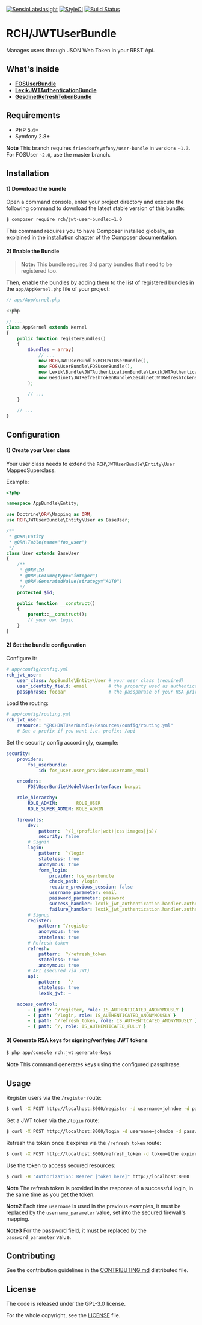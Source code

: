 [![SensioLabsInsight](https://insight.sensiolabs.com/projects/021204ec-db7b-44d1-8d84-9bd9cd3a9ded/mini.png)](https://insight.sensiolabs.com/projects/021204ec-db7b-44d1-8d84-9bd9cd3a9ded)
[![StyleCI](https://styleci.io/repos/49818109/shield)](https://styleci.io/repos/49818109)
[![Build Status](https://travis-ci.org/chalasr/RCHJWTUserBundle.svg?branch=master)](https://travis-ci.org/chalasr/RCHJWTUserBundle)

RCH/JWTUserBundle
=================

Manages users through JSON Web Token in your REST Api.

What's inside
-------------

- [__FOSUserBundle__](https://github.com/FriendsOfSymfony/FOSUserBundle)
- [__LexikJWTAuthenticationBundle__](https://github.com/lexik/LexikJWTAuthenticationBundle)
- [__GesdinetRefreshTokenBundle__](https://github.com/gesdinet/JWTRefreshTokenBundle)

Requirements
------------

- PHP 5.4+
- Symfony 2.8+

__Note__ This branch requires `friendsofsymfony/user-bundle` in versions `~1.3`. For FOSUser `~2.0`, use the master branch.

Installation
------------

#### 1) Download the bundle

Open a command console, enter your project directory and execute the
following command to download the latest stable version of this bundle:

```bash
$ composer require rch/jwt-user-bundle:~1.0
```

This command requires you to have Composer installed globally, as explained
in the [installation chapter](https://getcomposer.org/doc/00-intro.md)
of the Composer documentation.

#### 2) Enable the Bundle

> __Note:__ This bundle requires 3rd party bundles that need to be registered too.

Then, enable the bundles by adding them to the list of registered bundles
in the `app/AppKernel.php` file of your project:

```php
// app/AppKernel.php

<?php

// ...
class AppKernel extends Kernel
{
    public function registerBundles()
    {
        $bundles = array(
            // ...
            new RCH\JWTUserBundle\RCHJWTUserBundle(),
            new FOS\UserBundle\FOSUserBundle(),
            new Lexik\Bundle\JWTAuthenticationBundle\LexikJWTAuthenticationBundle(),
            new Gesdinet\JWTRefreshTokenBundle\GesdinetJWTRefreshTokenBundle(),
        );

        // ...
    }

    // ...
}
```

Configuration
--------------

#### 1) Create your User class

Your user class needs to extend the `RCH\JWTUserBundle\Entity\User` MappedSuperclass.

Example:

```php
<?php

namespace AppBundle\Entity;

use Doctrine\ORM\Mapping as ORM;
use RCH\JWTUserBundle\Entity\User as BaseUser;

/**
 * @ORM\Entity
 * @ORM\Table(name="fos_user")
 */
class User extends BaseUser
{
    /**
     * @ORM\Id
     * @ORM\Column(type="integer")
     * @ORM\GeneratedValue(strategy="AUTO")
     */
    protected $id;

    public function __construct()
    {
        parent::__construct();
        // your own logic
    }
}
```

#### 2) Set the bundle configuration

Configure it:

```yaml
# app/config/config.yml
rch_jwt_user:
    user_class: AppBundle\Entity\User # your user class (required)
    user_identity_field: email        # the property used as authentication credential (tied to password)
    passphrase: foobar                # the passphrase of your RSA private key
```

Load the routing:

```yaml
# app/config/routing.yml
rch_jwt_user:
    resource: "@RCHJWTUserBundle/Resources/config/routing.yml"
    # Set a prefix if you want i.e. prefix: /api
```

Set the security config accordingly, example:

```yaml
security:
    providers:
        fos_userbundle:
            id: fos_user.user_provider.username_email

    encoders:
        FOS\UserBundle\Model\UserInterface: bcrypt

    role_hierarchy:
        ROLE_ADMIN:       ROLE_USER
        ROLE_SUPER_ADMIN: ROLE_ADMIN

    firewalls:
        dev:
            pattern:  ^/(_(profiler|wdt)|css|images|js)/
            security: false
        # Signin
        login:
            pattern:  ^/login
            stateless: true
            anonymous: true
            form_login:
                provider: fos_userbundle
                check_path: /login
                require_previous_session: false
                username_parameter: email
                password_parameter: password
                success_handler: lexik_jwt_authentication.handler.authentication_success
                failure_handler: lexik_jwt_authentication.handler.authentication_failure
        # Signup
        register:
            pattern: ^/register
            anonymous: true
            stateless: true
        # Refresh token
        refresh:
            pattern:  ^/refresh_token
            stateless: true
            anonymous: true
        # API (secured via JWT)
        api:
            pattern:   ^/
            stateless: true
            lexik_jwt: ~

    access_control:
        - { path: ^/register, role: IS_AUTHENTICATED_ANONYMOUSLY }
        - { path: ^/login, role: IS_AUTHENTICATED_ANONYMOUSLY }
        - { path: ^/refresh_token, role: IS_AUTHENTICATED_ANONYMOUSLY }
        - { path: ^/, role: IS_AUTHENTICATED_FULLY }
```

#### 3) Generate RSA keys for signing/verifying JWT tokens

```bash
$ php app/console rch:jwt:generate-keys
```
__Note__ This command generates keys using the configured passphrase.

Usage
------
 
Register users via the `/register` route:

```bash
$ curl -X POST http://localhost:8000/register -d username=johndoe -d password=test
```

Get a JWT token via the `/login` route:

```bash
$ curl -X POST http://localhost:8000/login -d username=johndoe -d password=test
```

Refresh the token once it expires via the `/refresh_token` route:

```bash
$ curl -X POST http://localhost:8000/refresh_token -d token=[the expired token] -d refresh_token=[the refresh_token]
```

Use the token to access secured resources:

```bash
$ curl -H "Authorization: Bearer [token here]" http://localhost:8000
```


__Note__ The refresh token is provided in the response of a successful login, in the same time as you get the token.

__Note2__ Each time `username` is used in the previous examples, it must be replaced by the `username_parameter` value, set into the secured firewall's mapping.

__Note3__ For the password field, it must be replaced by the `password_parameter` value.

Contributing
------------

See the contribution guidelines in the [CONTRIBUTING.md](CONTRIBUTING.md) distributed file.

License
-------

The code is released under the GPL-3.0 license.

For the whole copyright, see the [LICENSE](LICENSE) file.
